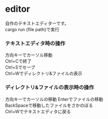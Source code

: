 # editor  

自作のテキストエディターです。  
cargo run {file path}で実行  

### テキストエディタ時の操作  
方向キーでカーソル移動  
Ctrl+Cで終了  
Ctrl+Sでセーブ  
Ctrl+Wでディレクトリ&ファイルの表示

### ディレクトリ&ファイルの表示時の操作
方向キーでカーソルの移動
Enterでファイルの移動  
BackSpaceで移動したファイルをさかのぼる  
Ctrl+Wでテキストエディタに戻る
